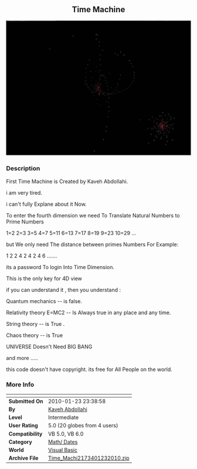 ﻿<div align="center">

## Time Machine

<img src="PIC20101231653405900.jpg">
</div>

### Description

First Time Machine is Created by Kaveh Abdollahi.

i am very tired.

i can't fully Explane about it Now.

To enter the fourth dimension we need To Translate Natural Numbers to Prime Numbers

1=2 2=3 3=5 4=7 5=11 6=13 7=17 8=19 9=23 10=29 ...

but We only need The distance between primes Numbers For Example:

1 2 2 4 2 4 2 4 6 .......

its a password To login Into Time Dimension.

This is the only key for 4D view

if you can understand it , then you understand :

Quantum mechanics -- is false.

Relativity theory E=MC2 -- Is Always true in any place and any time.

String theory -- is True .

Chaos theory -- is True

UNIVERSE Doesn't Need BIG BANG

and more .....

this code doesn't have copyright. its free for All People on the world.
 
### More Info
 


<span>             |<span>
---                |---
**Submitted On**   |2010-01-23 23:38:58
**By**             |[Kaveh Abdollahi](https://github.com/Planet-Source-Code/PSCIndex/blob/master/ByAuthor/kaveh-abdollahi.md)
**Level**          |Intermediate
**User Rating**    |5.0 (20 globes from 4 users)
**Compatibility**  |VB 5\.0, VB 6\.0
**Category**       |[Math/ Dates](https://github.com/Planet-Source-Code/PSCIndex/blob/master/ByCategory/math-dates__1-37.md)
**World**          |[Visual Basic](https://github.com/Planet-Source-Code/PSCIndex/blob/master/ByWorld/visual-basic.md)
**Archive File**   |[Time\_Machi2173401232010\.zip](https://github.com/Planet-Source-Code/kaveh-abdollahi-time-machine__1-72859/archive/master.zip)








